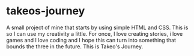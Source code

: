 # takeos-journey
A small project of mine that starts by using simple HTML and CSS. This is so I can use my creativity a little. For once, I love creating stories, i love games and I love coding and I hope this can turn into something that bounds the three in the future. This is Takeo's Journey.
